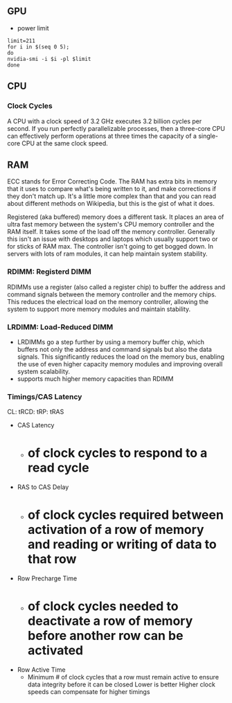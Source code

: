 ## GPU

- power limit 
```shell
limit=211
for i in $(seq 0 5);
do
nvidia-smi -i $i -pl $limit
done
```


## CPU
### Clock Cycles
A CPU with a clock speed of 3.2 GHz executes 3.2 billion cycles per second.
If you run perfectly parallelizable processes, then a three-core CPU can effectively perform operations at three times the capacity of a single-core CPU at the same clock speed.

## RAM

ECC stands for Error Correcting Code. The RAM has extra bits in memory that it uses to compare what's being written to it, and make corrections if they don't match up. It's a little more complex than that and you can read about different methods on Wikipedia, but this is the gist of what it does.

Registered (aka buffered) memory does a different task. It places an area of ultra fast memory between the system's CPU memory controller and the RAM itself. It takes some of the load off the memory controller. Generally this isn't an issue with desktops and laptops which usually support two or for sticks of RAM max. The controller isn't going to get bogged down. In servers with lots of ram modules, it can help maintain system stability.


### RDIMM: Registerd DIMM
RDIMMs use a register (also called a register chip) to buffer the address and command signals between the memory controller and the memory chips. This reduces the electrical load on the memory controller, allowing the system to support more memory modules and maintain stability.
### LRDIMM: Load-Reduced DIMM
- LRDIMMs go a step further by using a memory buffer chip, which buffers not only the address and command signals but also the data signals. This significantly reduces the load on the memory bus, enabling the use of even higher capacity memory modules and improving overall system scalability.
- supports much higher memory capacities than RDIMM

### Timings/CAS Latency
CL: tRCD: tRP: tRAS
- CAS Latency
	-  # of clock cycles to respond to a read cycle
- RAS to CAS Delay
	-  # of clock cycles required between activation of a row of memory and reading or writing of data to that row
- Row Precharge Time
	-  # of clock cycles needed to deactivate a row of memory before another row can be activated
- Row Active Time
	- Minimum # of clock cycles that a row must remain active to ensure data integrity before it can be closed
Lower is better
Higher clock speeds can compensate for higher timings